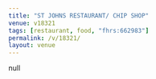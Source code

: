 ```yaml
---
title: "ST JOHNS RESTAURANT/ CHIP SHOP"
venue: v18321
tags: [restaurant, food, "fhrs:662983"]
permalink: /v/18321/
layout: venue
---
```

null